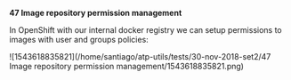 **47 Image repository permission management** 



In OpenShift with our internal docker registry we can setup permissions to images with user and groups policies:



![1543618835821](/home/santiago/atp-utils/tests/30-nov-2018-set2/47 Image repository permission management/1543618835821.png)
